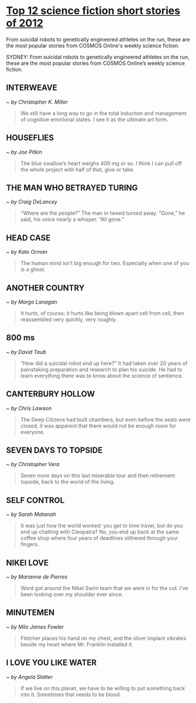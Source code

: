 # [Top 12 science fiction short stories of 2012][link0]

From suicidal robots to genetically engineered athletes on the run, these are the most popular stories from COSMOS Online's weekly science fiction.

SYDNEY: From suicidal robots to genetically engineered athletes on the run, these are the most popular stories from COSMOS Online’s weekly science fiction.

## INTERWEAVE
*~ by Christopher K. Miller*
> We still have a long way to go in the total induction and management 
> of cognitive emotional states. I see it as the ultimate art form.

## HOUSEFLIES
*~ by Joe Pitkin*
> The blue swallow’s heart weighs 400 mg or so. 
> I think I can pull off the whole project with half of that, 
> give or take.

## THE MAN WHO BETRAYED TURING
*~ by Craig DeLancey*
> “Where are the people?” The man in tweed turned away. 
> “Gone,” he said, his voice nearly a whisper. “All gone.”

## HEAD CASE
*~ by Kate Orman*
> The human mind isn’t big enough for two. 
> Especially when one of you is a ghost.

## ANOTHER COUNTRY
*~ by Margo Lanagan*
> It hurts, of course; it hurts like being blown apart cell from cell, 
> then reassembled very quickly, very roughly.

## 800 ms
*~ by David Taub*
> “How did a suicidal robot end up here?” 
> It had taken over 20 years of painstaking preparation 
> and research to plan his suicide. 
> He had to learn everything there was to know 
> about the science of sentience.

## CANTERBURY HOLLOW
*~ by Chris Lawson*
> The Deep Citizens had built chambers, 
> but even before the seals were closed, 
> it was apparent that there would not be enough room for everyone.

## SEVEN DAYS TO TOPSIDE
*~ by Christopher Vera*
> Seven more days on this last miserable tour 
> and then retirement topside, back to the world of the living.

## SELF CONTROL
*~ by Sarah Matanah*
> It was just how the world worked: you get to time travel, 
> but do you end up chatting with Cleopatra? 
> No, you end up back at the same coffee shop 
> where four years of deadlines slithered through your fingers.

## NIKEI LOVE
*~ by Marianne de Pierres*
> Word got around the Nikei Swim team that we were in for the cut. 
> I’ve been looking over my shoulder ever since.

## MINUTEMEN
*~ by Milo James Fowler*
> Fletcher places his hand on my chest, 
> and the silver implant vibrates beside my heart where Mr. 
> Franklin installed it.

## I LOVE YOU LIKE WATER
*~ by Angela Slatter*
> If we live on this planet, we have to be willing to 
> put something back into it. Sometimes that needs to be blood.


[link0]: http://www.cosmosmagazine.com/news/top-12-sci-fi-stories-2012/
